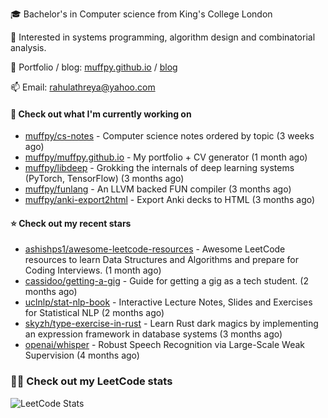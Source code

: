 🎓 Bachelor's in Computer science from King's College London  

🔭 Interested in systems programming, algorithm design and combinatorial analysis.

🤗 Portfolio / blog: [muffpy.github.io](https://muffpy.github.io/) / [blog](https://muffpy.github.io/blog)

📫 Email: [rahulathreya@yahoo.com](mailto:rahulathreya@yahoo.com)

#### 👷 Check out what I'm currently working on

- [muffpy/cs-notes](https://github.com/muffpy/cs-notes) - Computer science notes ordered by topic (3 weeks ago)
- [muffpy/muffpy.github.io](https://github.com/muffpy/muffpy.github.io) - My portfolio &#43; CV generator (1 month ago)
- [muffpy/libdeep](https://github.com/muffpy/libdeep) - Grokking the internals of deep learning systems (PyTorch, TensorFlow) (3 months ago)
- [muffpy/funlang](https://github.com/muffpy/funlang) - An LLVM backed FUN compiler  (3 months ago)
- [muffpy/anki-export2html](https://github.com/muffpy/anki-export2html) - Export Anki decks to HTML (3 months ago)

#### ⭐ Check out my recent stars

- [ashishps1/awesome-leetcode-resources](https://github.com/ashishps1/awesome-leetcode-resources) - Awesome LeetCode resources to learn Data Structures and Algorithms and prepare for Coding Interviews. (1 month ago)
- [cassidoo/getting-a-gig](https://github.com/cassidoo/getting-a-gig) - Guide for getting a gig as a tech student. (2 months ago)
- [uclnlp/stat-nlp-book](https://github.com/uclnlp/stat-nlp-book) - Interactive Lecture Notes, Slides and Exercises for Statistical NLP (2 months ago)
- [skyzh/type-exercise-in-rust](https://github.com/skyzh/type-exercise-in-rust) - Learn Rust dark magics by implementing an expression framework in database systems (3 months ago)
- [openai/whisper](https://github.com/openai/whisper) - Robust Speech Recognition via Large-Scale Weak Supervision (4 months ago)

### 👨‍💻 Check out my LeetCode stats
![LeetCode Stats](https://leetcode.card.workers.dev/lcascension?theme=unicorn&font=baloo&extension=null)
